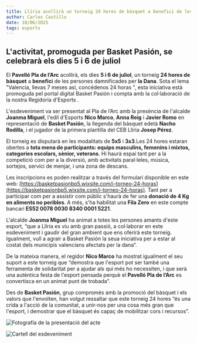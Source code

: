 ```yaml
---
title: Llíria acollirà un torneig 24 hores de bàsquet a benefici de les persones damnificades per la dana
author: Carlos Castillo
date: 10/06/2025
tags: esports
---
```


## L'activitat, promoguda per Basket Pasión, se celebrarà els dies 5 i 6 de juliol


El **Pavelló Pla de l’Arc** acollirà, els dies **5 i 6 de juliol**, un torneig **24 hores de bàsquet** a **benefici** de les persones damnificades per **la Dana**. Sota el lema "Valencia, llevas 7 meses así, concédenos 24 horas ", esta iniciativa està promoguda pel portal digital Basket Pasión i compta amb la col·laboració de la nostra Regidoria d'Esports .

L'esdeveniment va ser presentat al Pla de l’Arc amb la presència de l'alcalde **Joanma Miguel**, l'edil d'Esports **Nico Marco**, **Anna Reig** i **Javier Romo** en representació de **Basket Pasión**, la llegenda del bàsquet edetà **Nacho Rodilla**, i el jugador de la primera plantilla del CEB Llíria **Josep Pérez**.

El torneig es disputarà en les modalitats de **5x5** i **3x3**.Les 24 hores estaran obertes a **tota mena de participants: equips masculins, femenins i mixtos, categories escolars, sènior, veterans**. Hi haurà espai tant per a la competició com per a la diversió, amb activitats paral·leles, música, sortejos, servici de menjar, i una zona de descans.

Les inscripcions es poden realitzar a través del formulari disponible en este web: [https://basketpasionbp5.wixsite.com/i-torneo-24-horas](https://basketpasionbp5.wixsite.com/i-torneo-24-horas). Tant per a participar com per a assistir com públic s'haurà de fer una **donació de 4 Kg en aliments no peribles**. A més, s'ha habilitat una **Fila Zero** en este compte bancari **ES52 0078 0030 8340 0001 5221**.

L'alcalde **Joanma Miguel** ha animat a totes les persones amants d'este esport, “que a Llíria es viu amb gran passió, a col·laborar en este esdeveniment i gaudir del gran ambient que ens oferirà este torneig. Igualment, vull a agrair a Basket Pasión la seua iniciativa per a estar al costat dels municipis valencians afectats per la dana”.

De la mateixa manera, el regidor **Nico Marco** ha mostrat igualment el seu suport a este torneig que “demostra que l'esport pot ser també una ferramenta de solidaritat per a ajudar als qui més ho necessiten, i que serà una autèntica festa de l'esport pensada perquè el **Pavelló Pla de l’Arc** es convertisca en un animat punt de trobada”.

Des de **Basket Pasión**, grup compromés amb la promoció del bàsquet i els valors que l'envolten, han volgut ressaltar que este torneig 24 hores “és una crida a l'acció de la comunitat, a unir-nos per una cosa més gran que l'esport, i demostrar que el bàsquet és capaç de mobilitzar cors i recursos”.

![ Fotografía de la presentació del acte ](/assets/continguts/recursos/20250610-presentacióntorneosolidariobasket.jpg "Fotografía de la presentación del acte")

![ Cartell del esdeveniment ](/assets/continguts/recursos/20250610-cartelbasket24horas.jpg "Cartell del esdeveniment")



